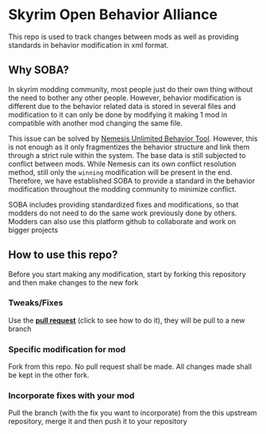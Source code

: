# Skyrim Open Behavior Alliance
This repo is used to track changes between mods as well as providing standards in behavior modification in xml format.


## Why SOBA?
In skyrim modding community, most people just do their own thing without the need to bother any other people. However, behavior modification is different due to the behavior related data is stored in several files and modification to it can only be done by modifying it making 1 mod in compatible with another mod changing the same file.

This issue can be solved by [Nemesis Unlimited Behavior Tool](https://github.com/ShikyoKira/Project-New-Reign---Nemesis-Main). However, this is not enough as it only fragmentizes the behavior structure and link them through a strict rule within the system. The base data is still subjected to conflict between mods. While Nemesis can its own conflict resolution method, still only the `winning` modification will be present in the end. Therefore, we have established SOBA to provide a standard in the behavior modification throughout the modding community to minimize conflict.

SOBA includes providing standardized fixes and modifications, so that modders do not need to do the same work previously done by others. Modders can also use this platform github to collaborate and work on bigger projects


## How to use this repo?
Before you start making any modification, start by forking this repository and then make changes to the new fork

### Tweaks/Fixes
Use the [**pull request**](https://www.youtube.com/watch?v=rgbCcBNZcdQ) (click to see how to do it), they will be pull to a new branch

### Specific modification for mod
Fork from this repo. No pull request shall be made. All changes made shall be kept in the other fork.

### Incorporate fixes with your mod
Pull the branch (with the fix you want to incorporate) from the this upstream repository, merge it and then push it to your repository
